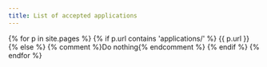 ```yaml
---
title: List of accepted applications
---
```


<!-- {% for application in site.applications %}
  <h2>
    <a href="{{ application.url }}">
      {{ application.url }}
    </a>
  </h2>
  <p>{{ application.content | markdownify }}</p>
{% endfor %} -->

{% for p in site.pages %}
    {% if p.url contains 'applications/' %}
        {{ p.url }}
    {% else %}
        {% comment %}Do nothing{% endcomment %}
    {% endif %}
{% endfor %}